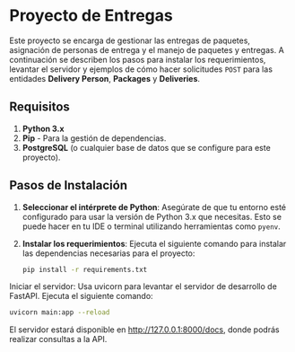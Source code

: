 # Proyecto de Entregas

Este proyecto se encarga de gestionar las entregas de paquetes, asignación de personas de entrega y el manejo de paquetes y entregas. A continuación se describen los pasos para instalar los requerimientos, levantar el servidor y ejemplos de cómo hacer solicitudes `POST` para las entidades **Delivery Person**, **Packages** y **Deliveries**.

## Requisitos

1. **Python 3.x**
2. **Pip** - Para la gestión de dependencias.
3. **PostgreSQL** (o cualquier base de datos que se configure para este proyecto).

## Pasos de Instalación

1. **Seleccionar el intérprete de Python**: 
   Asegúrate de que tu entorno esté configurado para usar la versión de Python 3.x que necesitas. Esto se puede hacer en tu IDE o terminal utilizando herramientas como `pyenv`.

2. **Instalar los requerimientos**:
   Ejecuta el siguiente comando para instalar las dependencias necesarias para el proyecto:
   
   ```bash
   pip install -r requirements.txt
Iniciar el servidor: Usa uvicorn para levantar el servidor de desarrollo de FastAPI. Ejecuta el siguiente comando:

  ```bash
uvicorn main:app --reload
```
El servidor estará disponible en http://127.0.0.1:8000/docs, donde podrás realizar consultas a la API.